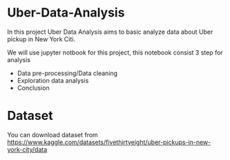# Uber-Data-Analysis
In this project Uber Data Analysis aims to basic analyze data about Uber pickup in New York Citi.

We will use jupyter notbook for this project, this notebook consist 3 step for analysis
* Data pre-processing/Data cleaning
* Exploration data analysis
* Conclusion 

# Dataset
You can download dataset from https://www.kaggle.com/datasets/fivethirtyeight/uber-pickups-in-new-york-city/data
